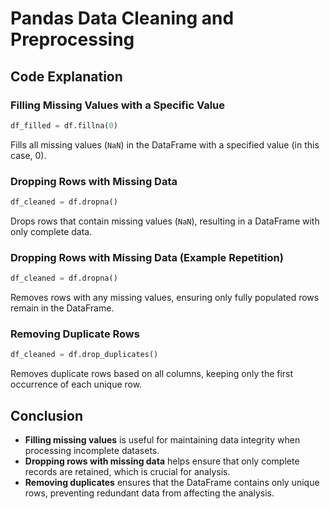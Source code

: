 # Pandas Data Cleaning and Preprocessing

## Code Explanation
<a name="code-explanation"></a>

### Filling Missing Values with a Specific Value
<a name="filling-missing-values"></a>
```python
df_filled = df.fillna(0)
```
Fills all missing values (`NaN`) in the DataFrame with a specified value (in this case, 0).

### Dropping Rows with Missing Data
<a name="dropping-rows-with-missing-data"></a>
```python
df_cleaned = df.dropna()
```
Drops rows that contain missing values (`NaN`), resulting in a DataFrame with only complete data.

### Dropping Rows with Missing Data (Example Repetition)
<a name="dropping-rows-repeated"></a>
```python
df_cleaned = df.dropna()
```
Removes rows with any missing values, ensuring only fully populated rows remain in the DataFrame.

### Removing Duplicate Rows
<a name="removing-duplicates"></a>
```python
df_cleaned = df.drop_duplicates()
```
Removes duplicate rows based on all columns, keeping only the first occurrence of each unique row.

## Conclusion
<a name="conclusion"></a>
- **Filling missing values** is useful for maintaining data integrity when processing incomplete datasets.
- **Dropping rows with missing data** helps ensure that only complete records are retained, which is crucial for analysis.
- **Removing duplicates** ensures that the DataFrame contains only unique rows, preventing redundant data from affecting the analysis.
